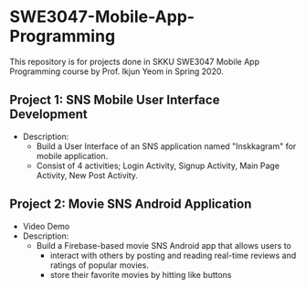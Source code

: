 # SWE3047-Mobile-App-Programming
This repository is for projects done in SKKU SWE3047 Mobile App Programming course by Prof. Ikjun Yeom in Spring 2020.
## Project 1: SNS Mobile User Interface Development
  - Description:
    - Build a User Interface of an SNS application named "Inskkagram" for mobile application.
    - Consist of 4 activities; Login Activity, Signup Activity, Main Page Activity, New Post Activity.
    
## Project 2: Movie SNS Android Application
  - Video Demo
  - Description:
    - Build a Firebase-based movie SNS Android app that allows users to 
      - interact with others by posting and reading real-time reviews and ratings of popular movies.
      - store their favorite movies by hitting like buttons



    
